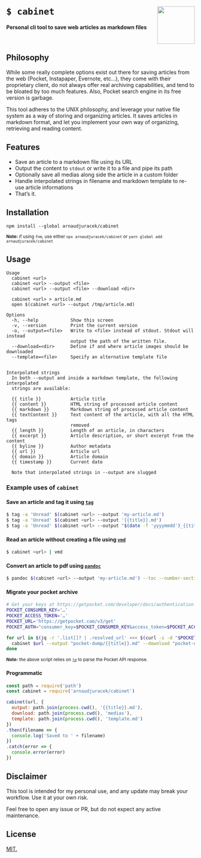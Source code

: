 # `$ cabinet` <img src="https://em-content.zobj.net/thumbs/240/apple/325/file-cabinet_1f5c4-fe0f.png" width="100" align="right">
**Personal cli tool to save web articles as markdown files**

<br>

## Philosophy

While some really complete options exist out there for saving articles from the web (Pocket, Instapaper, Evernote, etc…), they come with their proprietary client, do not always offer real archiving capabilities, and tend to be bloated by too much features. Also, Pocket search engine in its free version is garbage.

This tool adheres to the UNIX philosophy, and leverage your native file system as a way of storing and organizing articles. It saves articles in markdown format, and let you implement your own way of organizing, retrieving and reading content.

## Features

- Save an article to a markdown file using its URL
- Output the content to `stdout` or write it to a file and pipe its path
- Optionally save all medias along side the article in a custom folder
- Handle interpolated strings in filename and markdown template to re-use article informations
- That’s it.

## Installation

```
npm install --global arnaudjuracek/cabinet
```
<sup>**Note:** if using `fnm`, use either `npx arnaudjuracek/cabinet` or `yarn global add arnaudjuracek/cabinet`</sup>

## Usage
```
Usage
  cabinet <url>
  cabinet <url> --output <file>
  cabinet <url> --output <file> --download <dir>

  cabinet <url> > article.md
  open $(cabinet <url> --output /tmp/article.md)

Options
  -h, --help            Show this screen
  -v, --version         Print the current version
  -o, --output=<file>   Write to <file> instead of stdout. Stdout will instead
                        output the path of the written file.
  --download=<dir>      Define if and where article images should be downloaded
  --template=<file>     Specify an alternative template file


Interpolated strings
  In both --output and inside a markdown template, the following interpolated
  strings are available:

  {{ title }}           Article title
  {{ content }}         HTML string of processed article content
  {{ markdown }}        Markdown string of processed article content
  {{ textContent }}     Text content of the article, with all the HTML tags
                        removed
  {{ length }}          Length of an article, in characters
  {{ excerpt }}         Article description, or short excerpt from the content
  {{ byline }}          Author metadata
  {{ url }}             Article url
  {{ domain }}          Article domain
  {{ timestamp }}       Current date

  Note that interpolated strings in --output are slugged

```

### Example uses of `cabinet`

#### Save an article and tag it using [`tag`](https://github.com/jdberry/tag)

```bash
$ tag -a 'Unread' $(cabinet <url> --output 'my-article.md')
$ tag -a 'Unread' $(cabinet <url> --output '{{title}}.md')
$ tag -a 'Unread' $(cabinet <url> --output "$(date -f 'yyyymmdd')_{{title}}.md")
```

#### Read an article without creating a file using [`vmd`](https://github.com/yoshuawuyts/vmd)

```bash
$ cabinet <url> | vmd
```

#### Convert an article to pdf using [`pandoc`](https://github.com/jgm/pandoc)

```bash
$ pandoc $(cabinet <url> --output 'my-article.md') --toc --number-sections --output "my-article.pdf"
```

#### Migrate your pocket archive

```bash
# Get your keys at https://getpocket.com/developer/docs/authentication
POCKET_CONSUMER_KEY='…'
POCKET_ACCESS_TOKEN='…'
POCKET_URL='https://getpocket.com/v3/get'
POCKET_AUTH="consumer_key=$POCKET_CONSUMER_KEY&access_token=$POCKET_ACCESS_TOKEN"

for url in $(jq -r '.list[]? | .resolved_url' <<< $(curl -s -d "$POCKET_AUTH&state=all" -X POST $POCKET_URL)); do
  cabinet $url --output "pocket-dump/{{title}}.md" --download "pocket-dump/medias";
done

```
<sup>**Note:** the above script relies on [`jq`](https://stedolan.github.io/jq/) to parse the Pocket API response.</sup>

#### Programmatic

```js
const path = require('path')
const cabinet = require('arnaudjuracek/cabinet')

cabinet(url, {
  output: path.join(process.cwd(), '{{title}}.md'),
  download: path.join(process.cwd(), 'medias'),
  template: path.join(process.cwd(), 'template.md')
})
.then(filename => {
  console.log('Saved to ' + filename)
})
.catch(error => {
  console.error(error)
})

```

## Disclaimer

This tool is intended for my personal use, and any update may break your workflow. Use it at your own risk.

Feel free to open any issue or PR, but do not expect any active maintenance.

## License

[MIT.](https://tldrlegal.com/license/mit-license)
